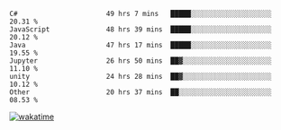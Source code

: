 <!--START_SECTION:waka-->

```text
C#                      49 hrs 7 mins   █████░░░░░░░░░░░░░░░░░░░░   20.31 %
JavaScript              48 hrs 39 mins  █████░░░░░░░░░░░░░░░░░░░░   20.12 %
Java                    47 hrs 17 mins  █████░░░░░░░░░░░░░░░░░░░░   19.55 %
Jupyter                 26 hrs 50 mins  ██▓░░░░░░░░░░░░░░░░░░░░░░   11.10 %
unity                   24 hrs 28 mins  ██▓░░░░░░░░░░░░░░░░░░░░░░   10.12 %
Other                   20 hrs 37 mins  ██░░░░░░░░░░░░░░░░░░░░░░░   08.53 %
```

<!--END_SECTION:waka-->
[![wakatime](https://wakatime.com/badge/user/6c2f442e-41b4-42e3-bc06-d5d8203ad1da.svg)](https://wakatime.com/@6c2f442e-41b4-42e3-bc06-d5d8203ad1da)
